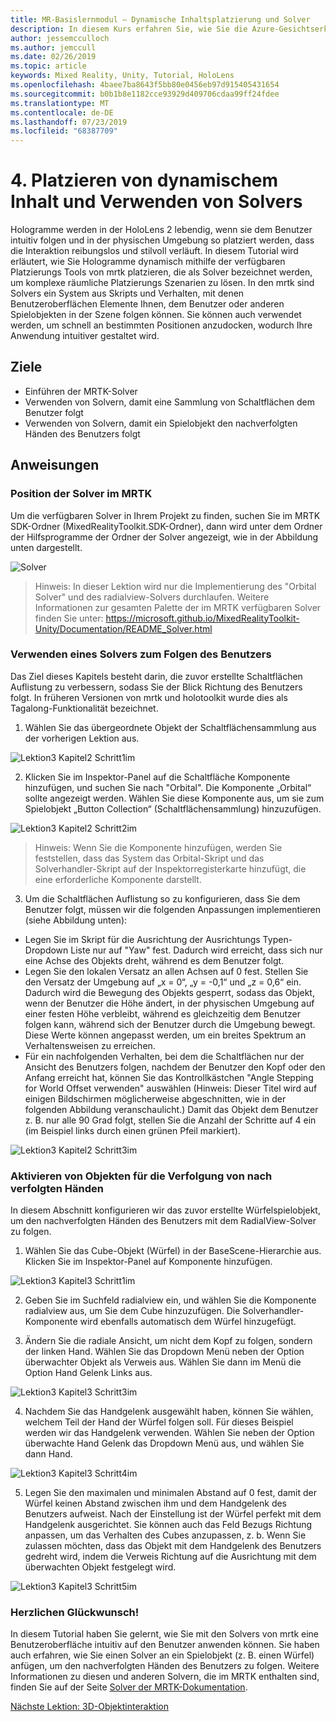 ```yaml
---
title: MR-Basislernmodul – Dynamische Inhaltsplatzierung und Solver
description: In diesem Kurs erfahren Sie, wie Sie die Azure-Gesichtserkennung in einer Mixed Reality-Anwendung implementieren.
author: jessemcculloch
ms.author: jemccull
ms.date: 02/26/2019
ms.topic: article
keywords: Mixed Reality, Unity, Tutorial, HoloLens
ms.openlocfilehash: 4baee7ba8643f5bb80e0456eb97d915405431654
ms.sourcegitcommit: b0b1b8e1182cce93929d409706cdaa99ff24fdee
ms.translationtype: MT
ms.contentlocale: de-DE
ms.lasthandoff: 07/23/2019
ms.locfileid: "68387709"
---
```

# <a name="4-placing-dynamic-content-and-using-solvers"></a>4. Platzieren von dynamischem Inhalt und Verwenden von Solvers

Hologramme werden in der HoloLens 2 lebendig, wenn sie dem Benutzer intuitiv folgen und in der physischen Umgebung so platziert werden, dass die Interaktion reibungslos und stilvoll verläuft. In diesem Tutorial wird erläutert, wie Sie Hologramme dynamisch mithilfe der verfügbaren Platzierungs Tools von mrtk platzieren, die als Solver bezeichnet werden, um komplexe räumliche Platzierungs Szenarien zu lösen. In den mrtk sind Solvers ein System aus Skripts und Verhalten, mit denen Benutzeroberflächen Elemente Ihnen, dem Benutzer oder anderen Spielobjekten in der Szene folgen können. Sie können auch verwendet werden, um schnell an bestimmten Positionen anzudocken, wodurch Ihre Anwendung intuitiver gestaltet wird. 

## <a name="objectives"></a>Ziele

* Einführen der MRTK-Solver
* Verwenden von Solvern, damit eine Sammlung von Schaltflächen dem Benutzer folgt
* Verwenden von Solvern, damit ein Spielobjekt den nachverfolgten Händen des Benutzers folgt

## <a name="instructions"></a>Anweisungen

### <a name="location-of-solvers-in-the-mrtk"></a>Position der Solver im MRTK
 Um die verfügbaren Solver in Ihrem Projekt zu finden, suchen Sie im MRTK SDK-Ordner (MixedRealityToolkit.SDK-Ordner), dann wird unter dem Ordner der Hilfsprogramme der Ordner der Solver angezeigt, wie in der Abbildung unten dargestellt.

![Solver](images/lesson3_chapter1_step1im.PNG)

>Hinweis: In dieser Lektion wird nur die Implementierung des "Orbital Solver" und des radialview-Solvers durchlaufen. Weitere Informationen zur gesamten Palette der im MRTK verfügbaren Solver finden Sie unter: https://microsoft.github.io/MixedRealityToolkit-Unity/Documentation/README_Solver.html

### <a name="use-a-solver-to-follow-the-user"></a>Verwenden eines Solvers zum Folgen des Benutzers
Das Ziel dieses Kapitels besteht darin, die zuvor erstellte Schaltflächen Auflistung zu verbessern, sodass Sie der Blick Richtung des Benutzers folgt. In früheren Versionen von mrtk und holotoolkit wurde dies als Tagalong-Funktionalität bezeichnet.

1. Wählen Sie das übergeordnete Objekt der Schaltflächensammlung aus der vorherigen Lektion aus.

![Lektion3 Kapitel2 Schritt1im](images/Lesson3_chapter2_step1im.PNG)

2. Klicken Sie im Inspektor-Panel auf die Schaltfläche Komponente hinzufügen, und suchen Sie nach "Orbital". Die Komponente „Orbital“ sollte angezeigt werden. Wählen Sie diese Komponente aus, um sie zum Spielobjekt „Button Collection“ (Schaltflächensammlung) hinzuzufügen.

![Lektion3 Kapitel2 Schritt2im](images/Lesson3_Chapter2_step2im.PNG)

>Hinweis: Wenn Sie die Komponente hinzufügen, werden Sie feststellen, dass das System das Orbital-Skript und das Solverhandler-Skript auf der Inspektorregisterkarte hinzufügt, die eine erforderliche Komponente darstellt. 

3. Um die Schaltflächen Auflistung so zu konfigurieren, dass Sie dem Benutzer folgt, müssen wir die folgenden Anpassungen implementieren (siehe Abbildung unten):
- Legen Sie im Skript für die Ausrichtung der Ausrichtungs Typen-Dropdown Liste nur auf "Yaw" fest. Dadurch wird erreicht, dass sich nur eine Achse des Objekts dreht, während es dem Benutzer folgt.
- Legen Sie den lokalen Versatz an allen Achsen auf 0 fest. Stellen Sie den Versatz der Umgebung auf „x = 0“, „y = -0,1“ und „z = 0,6“ ein. Dadurch wird die Bewegung des Objekts gesperrt, sodass das Objekt, wenn der Benutzer die Höhe ändert, in der physischen Umgebung auf einer festen Höhe verbleibt, während es gleichzeitig dem Benutzer folgen kann, während sich der Benutzer durch die Umgebung bewegt. Diese Werte können angepasst werden, um ein breites Spektrum an Verhaltensweisen zu erreichen.
- Für ein nachfolgenden Verhalten, bei dem die Schaltflächen nur der Ansicht des Benutzers folgen, nachdem der Benutzer den Kopf oder den Anfang erreicht hat, können Sie das Kontrollkästchen "Angle Stepping for World Offset verwenden" auswählen (Hinweis: Dieser Titel wird auf einigen Bildschirmen möglicherweise abgeschnitten, wie in der folgenden Abbildung veranschaulicht.) Damit das Objekt dem Benutzer z. B. nur alle 90 Grad folgt, stellen Sie die Anzahl der Schritte auf 4 ein (im Beispiel links durch einen grünen Pfeil markiert). 

![Lektion3 Kapitel2 Schritt3im](images/Lesson3_chapter2_step3im.PNG)

### <a name="enabling-objects-to-follow-tracked-hands"></a>Aktivieren von Objekten für die Verfolgung von nach verfolgten Händen

In diesem Abschnitt konfigurieren wir das zuvor erstellte Würfelspielobjekt, um den nachverfolgten Händen des Benutzers mit dem RadialView-Solver zu folgen.

1. Wählen Sie das Cube-Objekt (Würfel) in der BaseScene-Hierarchie aus. Klicken Sie im Inspektor-Panel auf Komponente hinzufügen. 

![Lektion3 Kapitel3 Schritt1im](images/Lesson3_Chapter3_step1im.PNG)

2. Geben Sie im Suchfeld radialview ein, und wählen Sie die Komponente radialview aus, um Sie dem Cube hinzuzufügen. Die Solverhandler-Komponente wird ebenfalls automatisch dem Würfel hinzugefügt.

3. Ändern Sie die radiale Ansicht, um nicht dem Kopf zu folgen, sondern der linken Hand. Wählen Sie das Dropdown Menü neben der Option überwachter Objekt als Verweis aus. Wählen Sie dann im Menü die Option Hand Gelenk Links aus.

![Lektion3 Kapitel3 Schritt3im](images/Lesson3_chapter3_step3im.PNG)

4. Nachdem Sie das Handgelenk ausgewählt haben, können Sie wählen, welchem Teil der Hand der Würfel folgen soll. Für dieses Beispiel werden wir das Handgelenk verwenden. Wählen Sie neben der Option überwachte Hand Gelenk das Dropdown Menü aus, und wählen Sie dann Hand. 

![Lektion3 Kapitel3 Schritt4im](images/Lesson3_chapter3_step4im.PNG)

5. Legen Sie den maximalen und minimalen Abstand auf 0 fest, damit der Würfel keinen Abstand zwischen ihm und dem Handgelenk des Benutzers aufweist. Nach der Einstellung ist der Würfel perfekt mit dem Handgelenk ausgerichtet. Sie können auch das Feld Bezugs Richtung anpassen, um das Verhalten des Cubes anzupassen, z. b. Wenn Sie zulassen möchten, dass das Objekt mit dem Handgelenk des Benutzers gedreht wird, indem die Verweis Richtung auf die Ausrichtung mit dem überwachten Objekt festgelegt wird.

![Lektion3 Kapitel3 Schritt5im](images/Lesson3_chapter3_step5im.PNG)

### <a name="congratulations"></a>Herzlichen Glückwunsch!
In diesem Tutorial haben Sie gelernt, wie Sie mit den Solvers von mrtk eine Benutzeroberfläche intuitiv auf den Benutzer anwenden können. Sie haben auch erfahren, wie Sie einen Solver an ein Spielobjekt (z. B. einen Würfel) anfügen, um den nachverfolgten Händen des Benutzers zu folgen. Weitere Informationen zu diesen und anderen Solvern, die im MRTK enthalten sind, finden Sie auf der Seite [Solver der MRTK-Dokumentation](https://microsoft.github.io/MixedRealityToolkit-Unity/Documentation/README_Solver.html).

[Nächste Lektion: 3D-Objektinteraktion](mrlearning-base-ch4.md)

